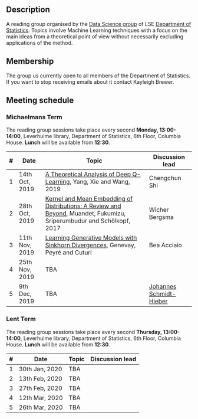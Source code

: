 ## Description

A reading group organised by the [Data Science group](http://www.lse.ac.uk/Statistics/Research/Data-Science) of LSE [Department of Statistics](http://www.lse.ac.uk/Statistics). Topics involve Machine Learning techniques with a focus on the main ideas from a theoretical point of view without necessarily excluding applications of the method.

## Membership

The group us currently open to all members of the Department of Statistics. If you want to stop receiving emails about it contact Kayleigh Brewer.

## Meeting schedule

### Michaelmans Term

The reading group sessions take place every second **Monday, 13:00-14:00**, Leverhulme library, Department of Statistics, 6th Floor, Columbia House. **Lunch** will be available from **12:30**.

| # | Date                      | Topic                                                             | Discussion lead |
|---|---------------------------|-------------------------------------------------------------------|-----------------|
| 1 | 14th Oct, 2019         |  [A Theoretical Analysis of Deep Q-Learning](https://arxiv.org/abs/1901.00137), Yang, Xie and Wang, 2019 | Chengchun Shi    |
| 2 | 28th Oct, 2019        |  [Kernel and Mean Embedding of Distributions: A Review and Beyond](https://arxiv.org/abs/1605.09522), Muandet, Fukumizu, Sriperumbudur and Schölkopf, 2017                                                         | Wicher Bergsma |
| 3 |  11th Nov, 2019    |  [Learning Generative Models with Sinkhorn Divergences](https://arxiv.org/abs/1706.00292), Genevay, Peyré and Cuturi                     |  Bea Acciaio    |
| 4 | 25th Nov, 2019       |  TBA    |         |
| 5 | 9th Dec, 2019       |  TBA     |  [Johannes Schmidt-Hieber](https://wwwhome.ewi.utwente.nl/~schmidtaj/index.html)    |

### Lent Term

The reading group sessions take place every second **Thursday, 13:00-14:00**, Leverhulme library, Department of Statistics, 6th Floor, Columbia House. **Lunch** will be available from **12:30**.

| # | Date                      | Topic                                                             | Discussion lead |
|---|---------------------------|-------------------------------------------------------------------|-----------------|
| 1 | 30th Jan, 2020         | TBA  |   |
| 2 | 13th Feb, 2020        |  TBA |  |
| 3 | 27th Feb, 2020    | TBA  |     |
| 4 | 12th Mar, 2020      |  TBA  |         |
| 5 | 26th Mar, 2020      |  TBA     |        |
